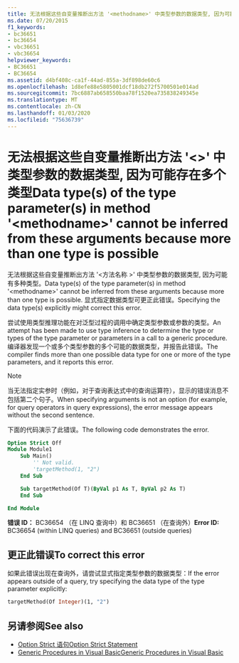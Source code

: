 ```yaml
---
title: 无法根据这些自变量推断出方法 '<methodname>' 中类型参数的数据类型, 因为可能存在多个类型
ms.date: 07/20/2015
f1_keywords:
- bc36651
- bc36654
- vbc36651
- vbc36654
helpviewer_keywords:
- BC36651
- BC36654
ms.assetid: d4bf408c-ca1f-44ad-855a-3df898de60c6
ms.openlocfilehash: 1d8efe88e5805001dcf18db272f5700501e014ad
ms.sourcegitcommit: 7bc6887ab658550baa78f1520ea735838249345e
ms.translationtype: MT
ms.contentlocale: zh-CN
ms.lasthandoff: 01/03/2020
ms.locfileid: "75636739"
---
```

# <a name="data-types-of-the-type-parameters-in-method-methodname-cannot-be-inferred-from-these-arguments-because-more-than-one-type-is-possible"></a><span data-ttu-id="b0fd4-102">无法根据这些自变量推断出方法 '\<>' 中类型参数的数据类型, 因为可能存在多个类型</span><span class="sxs-lookup"><span data-stu-id="b0fd4-102">Data type(s) of the type parameter(s) in method '\<methodname>' cannot be inferred from these arguments because more than one type is possible</span></span>

<span data-ttu-id="b0fd4-103">无法根据这些自变量推断出方法 '\<方法名称 >' 中类型参数的数据类型, 因为可能有多种类型。</span><span class="sxs-lookup"><span data-stu-id="b0fd4-103">Data type(s) of the type parameter(s) in method '\<methodname>' cannot be inferred from these arguments because more than one type is possible.</span></span> <span data-ttu-id="b0fd4-104">显式指定数据类型可更正此错误。</span><span class="sxs-lookup"><span data-stu-id="b0fd4-104">Specifying the data type(s) explicitly might correct this error.</span></span>

<span data-ttu-id="b0fd4-105">尝试使用类型推理功能在对泛型过程的调用中确定类型参数或参数的类型。</span><span class="sxs-lookup"><span data-stu-id="b0fd4-105">An attempt has been made to use type inference to determine the type or types of the type parameter or parameters in a call to a generic procedure.</span></span> <span data-ttu-id="b0fd4-106">编译器发现一个或多个类型参数的多个可能的数据类型，并报告此错误。</span><span class="sxs-lookup"><span data-stu-id="b0fd4-106">The compiler finds more than one possible data type for one or more of the type parameters, and it reports this error.</span></span>

> [!NOTE]
> <span data-ttu-id="b0fd4-107">当无法指定实参时（例如，对于查询表达式中的查询运算符），显示的错误消息不包括第二个句子。</span><span class="sxs-lookup"><span data-stu-id="b0fd4-107">When specifying arguments is not an option (for example, for query operators in query expressions), the error message appears without the second sentence.</span></span>

<span data-ttu-id="b0fd4-108">下面的代码演示了此错误。</span><span class="sxs-lookup"><span data-stu-id="b0fd4-108">The following code demonstrates the error.</span></span>

```vb
Option Strict Off
Module Module1
    Sub Main()
        '' Not valid.
        'targetMethod(1, "2")
    End Sub

    Sub targetMethod(Of T)(ByVal p1 As T, ByVal p2 As T)
    End Sub

End Module
```

<span data-ttu-id="b0fd4-109">**错误 ID：** BC36654 （在 LINQ 查询中）和 BC36651 （在查询外）</span><span class="sxs-lookup"><span data-stu-id="b0fd4-109">**Error ID:** BC36654 (within LINQ queries) and BC36651 (outside queries)</span></span>

## <a name="to-correct-this-error"></a><span data-ttu-id="b0fd4-110">更正此错误</span><span class="sxs-lookup"><span data-stu-id="b0fd4-110">To correct this error</span></span>

<span data-ttu-id="b0fd4-111">如果此错误出现在查询外，请尝试显式指定类型参数的数据类型：</span><span class="sxs-lookup"><span data-stu-id="b0fd4-111">If the error appears outside of a query, try specifying the data type of the type parameter explicitly:</span></span>

```vb
targetMethod(Of Integer)(1, "2")
```

## <a name="see-also"></a><span data-ttu-id="b0fd4-112">另请参阅</span><span class="sxs-lookup"><span data-stu-id="b0fd4-112">See also</span></span>

- [<span data-ttu-id="b0fd4-113">Option Strict 语句</span><span class="sxs-lookup"><span data-stu-id="b0fd4-113">Option Strict Statement</span></span>](../../visual-basic/language-reference/statements/option-strict-statement.md)
- [<span data-ttu-id="b0fd4-114">Generic Procedures in Visual Basic</span><span class="sxs-lookup"><span data-stu-id="b0fd4-114">Generic Procedures in Visual Basic</span></span>](../../visual-basic/programming-guide/language-features/data-types/generic-procedures.md)
